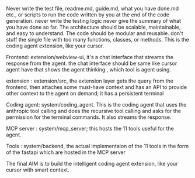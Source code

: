Never write the test file, readme.md, guide.md, what you have done.md etc., or scripts to run the code written by you at the end of the code generation. never write the testing logic never give the summary of what you have done so far.
The architecture should be scalable, maintainable, and easy to understand. The code should be modular and reusable. don't stuff the single file with too many functions, classes, or methods.
This is the coding agent extension, like your cursor. 

Frontend: extension/webview-ui, it's a chat interface that streams the response from the agent. the chat interface should be same like cursor agent have that shows the agent thinking , which tool is agent using.

extension : extension/src, the extension layer gets the query from the frontend, then attaches some must-have context and has an API to provide other context to the agent on demand; it has a persistent terminal

Coding agent: system/coding_agent. This is the coding agent that uses the anthropic tool calling and does the recursive tool calling and asks for the permission for the terminal commands. It also streams the response.

MCP server : system/mcp_server; this hosts the 11 tools useful for the agent.

Tools : system/backend, the actual implementaion of the 11 tools in the form of the fastapi which are hosted in the MCP server

The final AIM is to build the intelligent coding agent extension, like your cursor with smart context.